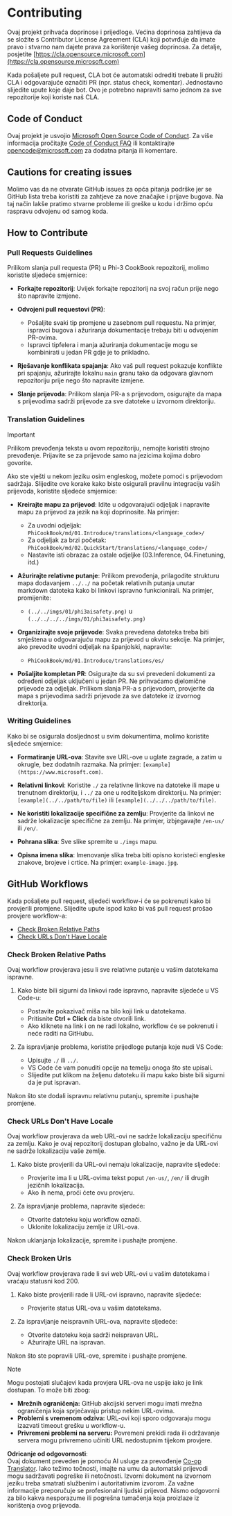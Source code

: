 <!--
CO_OP_TRANSLATOR_METADATA:
{
  "original_hash": "9f71f15fee9a73ecfcd4fd40efbe3070",
  "translation_date": "2025-05-09T03:45:24+00:00",
  "source_file": "CONTRIBUTING.md",
  "language_code": "hr"
}
-->
# Contributing

Ovaj projekt prihvaća doprinose i prijedloge. Većina doprinosa zahtijeva da se složite s
Contributor License Agreement (CLA) koji potvrđuje da imate pravo i stvarno nam dajete
prava za korištenje vašeg doprinosa. Za detalje, posjetite [https://cla.opensource.microsoft.com](https://cla.opensource.microsoft.com)

Kada pošaljete pull request, CLA bot će automatski odrediti trebate li pružiti
CLA i odgovarajuće označiti PR (npr. status check, komentar). Jednostavno slijedite upute
koje daje bot. Ovo je potrebno napraviti samo jednom za sve repozitorije koji koriste naš CLA.

## Code of Conduct

Ovaj projekt je usvojio [Microsoft Open Source Code of Conduct](https://opensource.microsoft.com/codeofconduct/).
Za više informacija pročitajte [Code of Conduct FAQ](https://opensource.microsoft.com/codeofconduct/faq/) ili kontaktirajte [opencode@microsoft.com](mailto:opencode@microsoft.com) za dodatna pitanja ili komentare.

## Cautions for creating issues

Molimo vas da ne otvarate GitHub issues za opća pitanja podrške jer se GitHub lista treba koristiti za zahtjeve za nove značajke i prijave bugova. Na taj način lakše pratimo stvarne probleme ili greške u kodu i držimo opću raspravu odvojenu od samog koda.

## How to Contribute

### Pull Requests Guidelines

Prilikom slanja pull requesta (PR) u Phi-3 CookBook repozitorij, molimo koristite sljedeće smjernice:

- **Forkajte repozitorij**: Uvijek forkajte repozitorij na svoj račun prije nego što napravite izmjene.

- **Odvojeni pull requestovi (PR)**:
  - Pošaljite svaki tip promjene u zasebnom pull requestu. Na primjer, ispravci bugova i ažuriranja dokumentacije trebaju biti u odvojenim PR-ovima.
  - Ispravci tipfelera i manja ažuriranja dokumentacije mogu se kombinirati u jedan PR gdje je to prikladno.

- **Rješavanje konflikata spajanja**: Ako vaš pull request pokazuje konflikte pri spajanju, ažurirajte lokalnu `main` granu tako da odgovara glavnom repozitoriju prije nego što napravite izmjene.

- **Slanje prijevoda**: Prilikom slanja PR-a s prijevodom, osigurajte da mapa s prijevodima sadrži prijevode za sve datoteke u izvornom direktoriju.

### Translation Guidelines

> [!IMPORTANT]
>
> Prilikom prevođenja teksta u ovom repozitoriju, nemojte koristiti strojno prevođenje. Prijavite se za prijevode samo na jezicima kojima dobro govorite.

Ako ste vješti u nekom jeziku osim engleskog, možete pomoći s prijevodom sadržaja. Slijedite ove korake kako biste osigurali pravilnu integraciju vaših prijevoda, koristite sljedeće smjernice:

- **Kreirajte mapu za prijevod**: Idite u odgovarajući odjeljak i napravite mapu za prijevod za jezik na koji doprinosite. Na primjer:
  - Za uvodni odjeljak: `PhiCookBook/md/01.Introduce/translations/<language_code>/`
  - Za odjeljak za brzi početak: `PhiCookBook/md/02.QuickStart/translations/<language_code>/`
  - Nastavite isti obrazac za ostale odjeljke (03.Inference, 04.Finetuning, itd.)

- **Ažurirajte relativne putanje**: Prilikom prevođenja, prilagodite strukturu mapa dodavanjem `../../` na početak relativnih putanja unutar markdown datoteka kako bi linkovi ispravno funkcionirali. Na primjer, promijenite:
  - `(../../imgs/01/phi3aisafety.png)` u `(../../../../imgs/01/phi3aisafety.png)`

- **Organizirajte svoje prijevode**: Svaka prevedena datoteka treba biti smještena u odgovarajuću mapu za prijevod u okviru sekcije. Na primjer, ako prevodite uvodni odjeljak na španjolski, napravite:
  - `PhiCookBook/md/01.Introduce/translations/es/`

- **Pošaljite kompletan PR**: Osigurajte da su svi prevedeni dokumenti za određeni odjeljak uključeni u jedan PR. Ne prihvaćamo djelomične prijevode za odjeljak. Prilikom slanja PR-a s prijevodom, provjerite da mapa s prijevodima sadrži prijevode za sve datoteke iz izvornog direktorija.

### Writing Guidelines

Kako bi se osigurala dosljednost u svim dokumentima, molimo koristite sljedeće smjernice:

- **Formatiranje URL-ova**: Stavite sve URL-ove u uglate zagrade, a zatim u okrugle, bez dodatnih razmaka. Na primjer: `[example](https://www.microsoft.com)`.

- **Relativni linkovi**: Koristite `./` za relativne linkove na datoteke ili mape u trenutnom direktoriju, i `../` za one u roditeljskom direktoriju. Na primjer: `[example](../../path/to/file)` ili `[example](../../../path/to/file)`.

- **Ne koristiti lokalizacije specifične za zemlju**: Provjerite da linkovi ne sadrže lokalizacije specifične za zemlju. Na primjer, izbjegavajte `/en-us/` ili `/en/`.

- **Pohrana slika**: Sve slike spremite u `./imgs` mapu.

- **Opisna imena slika**: Imenovanje slika treba biti opisno koristeći engleske znakove, brojeve i crtice. Na primjer: `example-image.jpg`.

## GitHub Workflows

Kada pošaljete pull request, sljedeći workflow-i će se pokrenuti kako bi provjerili promjene. Slijedite upute ispod kako bi vaš pull request prošao provjere workflow-a:

- [Check Broken Relative Paths](../..)
- [Check URLs Don't Have Locale](../..)

### Check Broken Relative Paths

Ovaj workflow provjerava jesu li sve relativne putanje u vašim datotekama ispravne.

1. Kako biste bili sigurni da linkovi rade ispravno, napravite sljedeće u VS Code-u:
    - Postavite pokazivač miša na bilo koji link u datotekama.
    - Pritisnite **Ctrl + Click** da biste otvorili link.
    - Ako kliknete na link i on ne radi lokalno, workflow će se pokrenuti i neće raditi na GitHubu.

1. Za ispravljanje problema, koristite prijedloge putanja koje nudi VS Code:
    - Upisujte `./` ili `../`.
    - VS Code će vam ponuditi opcije na temelju onoga što ste upisali.
    - Slijedite put klikom na željenu datoteku ili mapu kako biste bili sigurni da je put ispravan.

Nakon što ste dodali ispravnu relativnu putanju, spremite i pushajte promjene.

### Check URLs Don't Have Locale

Ovaj workflow provjerava da web URL-ovi ne sadrže lokalizaciju specifičnu za zemlju. Kako je ovaj repozitorij dostupan globalno, važno je da URL-ovi ne sadrže lokalizaciju vaše zemlje.

1. Kako biste provjerili da URL-ovi nemaju lokalizacije, napravite sljedeće:

    - Provjerite ima li u URL-ovima tekst poput `/en-us/`, `/en/` ili drugih jezičnih lokalizacija.
    - Ako ih nema, proći ćete ovu provjeru.

1. Za ispravljanje problema, napravite sljedeće:
    - Otvorite datoteku koju workflow označi.
    - Uklonite lokalizaciju zemlje iz URL-ova.

Nakon uklanjanja lokalizacije, spremite i pushajte promjene.

### Check Broken Urls

Ovaj workflow provjerava rade li svi web URL-ovi u vašim datotekama i vraćaju statusni kod 200.

1. Kako biste provjerili rade li URL-ovi ispravno, napravite sljedeće:
    - Provjerite status URL-ova u vašim datotekama.

2. Za ispravljanje neispravnih URL-ova, napravite sljedeće:
    - Otvorite datoteku koja sadrži neispravan URL.
    - Ažurirajte URL na ispravan.

Nakon što ste popravili URL-ove, spremite i pushajte promjene.

> [!NOTE]
>
> Mogu postojati slučajevi kada provjera URL-ova ne uspije iako je link dostupan. To može biti zbog:
>
> - **Mrežnih ograničenja:** GitHub akcijski serveri mogu imati mrežna ograničenja koja sprječavaju pristup nekim URL-ovima.
> - **Problemi s vremenom odziva:** URL-ovi koji sporo odgovaraju mogu izazvati timeout grešku u workflow-u.
> - **Privremeni problemi na serveru:** Povremeni prekidi rada ili održavanje servera mogu privremeno učiniti URL nedostupnim tijekom provjere.

**Odricanje od odgovornosti**:  
Ovaj dokument preveden je pomoću AI usluge za prevođenje [Co-op Translator](https://github.com/Azure/co-op-translator). Iako težimo točnosti, imajte na umu da automatski prijevodi mogu sadržavati pogreške ili netočnosti. Izvorni dokument na izvornom jeziku treba smatrati službenim i autoritativnim izvorom. Za važne informacije preporučuje se profesionalni ljudski prijevod. Nismo odgovorni za bilo kakva nesporazume ili pogrešna tumačenja koja proizlaze iz korištenja ovog prijevoda.